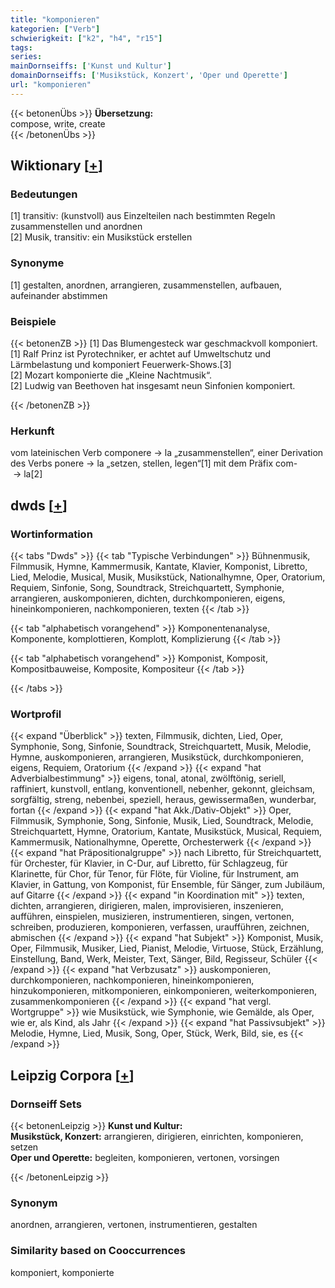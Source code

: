 ```yaml
---
title: "komponieren"
kategorien: ["Verb"]
schwierigkeit: ["k2", "h4", "r15"]
tags:
series:
mainDornseiffs: ['Kunst und Kultur']
domainDornseiffs: ['Musikstück, Konzert', 'Oper und Operette']
url: "komponieren"
---
```


{{< betonenÜbs >}}
**Übersetzung:**  
compose, write, create  
{{< /betonenÜbs >}}

## Wiktionary [[+](https://de.wiktionary.org/wiki/komponieren)]

### Bedeutungen
[1] transitiv: (kunstvoll) aus Einzelteilen nach bestimmten Regeln zusammenstellen und anordnen  
[2] Musik, transitiv: ein Musikstück erstellen  

### Synonyme
[1] gestalten, anordnen, arrangieren, zusammenstellen, aufbauen, aufeinander abstimmen  

### Beispiele
{{< betonenZB >}}
[1] Das Blumengesteck war geschmackvoll komponiert.  
[1] Ralf Prinz ist Pyrotechniker, er achtet auf Umweltschutz und Lärmbelastung und komponiert Feuerwerk-Shows.[3]  
[2] Mozart komponierte die „Kleine Nachtmusik“.  
[2] Ludwig van Beethoven hat insgesamt neun Sinfonien komponiert.  

{{< /betonenZB >}}
### Herkunft
vom lateinischen Verb componere → la „zusammenstellen“, einer Derivation des Verbs ponere → la „setzen, stellen, legen“[1] mit dem Präfix com- → la[2]  



## dwds [[+](https://www.dwds.de/wb/komponieren)]

### Wortinformation
{{< tabs "Dwds" >}}
{{< tab "Typische Verbindungen" >}}
Bühnenmusik, Filmmusik, Hymne, Kammermusik, Kantate, Klavier, Komponist, Libretto, Lied, Melodie, Musical, Musik, Musikstück, Nationalhymne, Oper, Oratorium, Requiem, Sinfonie, Song, Soundtrack, Streichquartett, Symphonie, arrangieren, auskomponieren, dichten, durchkomponieren, eigens, hineinkomponieren, nachkomponieren, texten
{{< /tab >}}

{{< tab "alphabetisch vorangehend" >}}
Komponentenanalyse, Komponente, komplottieren, Komplott, Komplizierung
{{< /tab >}}

{{< tab "alphabetisch vorangehend" >}}
Komponist, Komposit, Kompositbauweise, Komposite, Kompositeur
{{< /tab >}}

{{< /tabs >}}

### Wortprofil
{{< expand "Überblick" >}} texten, Filmmusik, dichten, Lied, Oper, Symphonie, Song, Sinfonie, Soundtrack, Streichquartett, Musik, Melodie, Hymne, auskomponieren, arrangieren, Musikstück, durchkomponieren, eigens, Requiem, Oratorium {{< /expand >}}
{{< expand "hat Adverbialbestimmung" >}} eigens, tonal, atonal, zwölftönig, seriell, raffiniert, kunstvoll, entlang, konventionell, nebenher, gekonnt, gleichsam, sorgfältig, streng, nebenbei, speziell, heraus, gewissermaßen, wunderbar, fortan {{< /expand >}}
{{< expand "hat Akk./Dativ-Objekt" >}} Oper, Filmmusik, Symphonie, Song, Sinfonie, Musik, Lied, Soundtrack, Melodie, Streichquartett, Hymne, Oratorium, Kantate, Musikstück, Musical, Requiem, Kammermusik, Nationalhymne, Operette, Orchesterwerk {{< /expand >}}
{{< expand "hat Präpositionalgruppe" >}} nach Libretto, für Streichquartett, für Orchester, für Klavier, in C-Dur, auf Libretto, für Schlagzeug, für Klarinette, für Chor, für Tenor, für Flöte, für Violine, für Instrument, am Klavier, in Gattung, von Komponist, für Ensemble, für Sänger, zum Jubiläum, auf Gitarre {{< /expand >}}
{{< expand "in Koordination mit" >}} texten, dichten, arrangieren, dirigieren, malen, improvisieren, inszenieren, aufführen, einspielen, musizieren, instrumentieren, singen, vertonen, schreiben, produzieren, komponieren, verfassen, uraufführen, zeichnen, abmischen {{< /expand >}}
{{< expand "hat Subjekt" >}} Komponist, Musik, Oper, Filmmusik, Musiker, Lied, Pianist, Melodie, Virtuose, Stück, Erzählung, Einstellung, Band, Werk, Meister, Text, Sänger, Bild, Regisseur, Schüler {{< /expand >}}
{{< expand "hat Verbzusatz" >}} auskomponieren, durchkomponieren, nachkomponieren, hineinkomponieren, hinzukomponieren, mitkomponieren, einkomponieren, weiterkomponieren, zusammenkomponieren {{< /expand >}}
{{< expand "hat vergl. Wortgruppe" >}} wie Musikstück, wie Symphonie, wie Gemälde, als Oper, wie er, als Kind, als Jahr {{< /expand >}}
{{< expand "hat Passivsubjekt" >}} Melodie, Hymne, Lied, Musik, Song, Oper, Stück, Werk, Bild, sie, es {{< /expand >}}

## Leipzig Corpora [[+](https://corpora.uni-leipzig.de/en/res?word=komponieren&corpusId=deu_newscrawl-public_2018)]

### Dornseiff Sets
{{< betonenLeipzig >}}
**Kunst und Kultur:**  
**Musikstück, Konzert:** arrangieren, dirigieren, einrichten, komponieren, setzen  
**Oper und Operette:** begleiten, komponieren, vertonen, vorsingen  

{{< /betonenLeipzig >}}

### Synonym
anordnen, arrangieren, vertonen, instrumentieren, gestalten


### Similarity based on Cooccurrences
komponiert, komponierte

